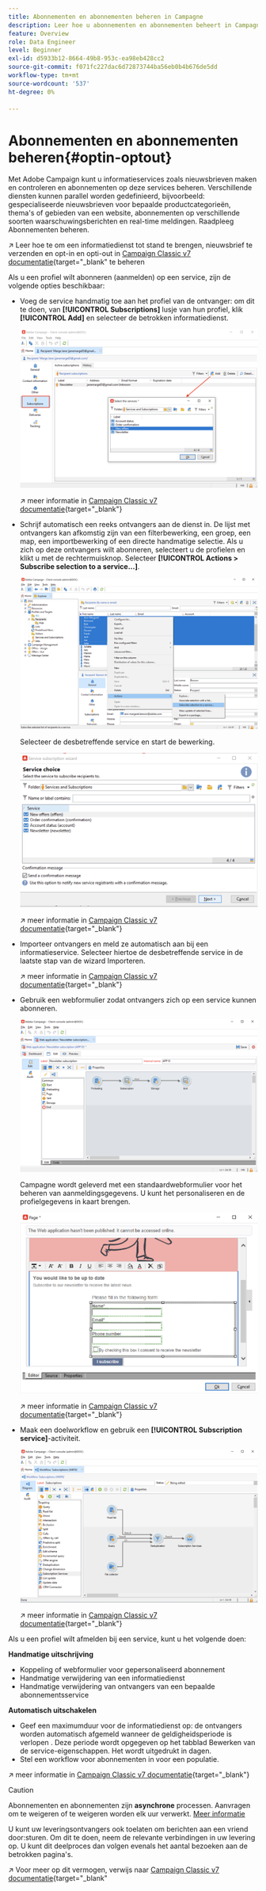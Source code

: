 ```yaml
---
title: Abonnementen en abonnementen beheren in Campagne
description: Leer hoe u abonnementen en abonnementen beheert in Campagne v8
feature: Overview
role: Data Engineer
level: Beginner
exl-id: d5933b12-8664-49b8-953c-ea98eb428cc2
source-git-commit: f071fc227dac6d72873744ba56eb0b4b676de5dd
workflow-type: tm+mt
source-wordcount: '537'
ht-degree: 0%

---
```


# Abonnementen en abonnementen beheren{#optin-optout}

Met Adobe Campaign kunt u informatieservices zoals nieuwsbrieven maken en controleren en abonnementen op deze services beheren. Verschillende diensten kunnen parallel worden gedefinieerd, bijvoorbeeld: gespecialiseerde nieuwsbrieven voor bepaalde productcategorieën, thema&#39;s of gebieden van een website, abonnementen op verschillende soorten waarschuwingsberichten en real-time meldingen. Raadpleeg Abonnementen beheren.

↗️ Leer hoe te om een informatiedienst tot stand te brengen, nieuwsbrief te verzenden en opt-in en opti-out in [Campaign Classic v7 documentatie](https://experienceleague.adobe.com/docs/campaign-classic/using/sending-messages/subscriptions-and-referrals/managing-subscriptions.html){target=&quot;_blank&quot; te beheren

Als u een profiel wilt abonneren (aanmelden) op een service, zijn de volgende opties beschikbaar:

* Voeg de service handmatig toe aan het profiel van de ontvanger: om dit te doen, van **[!UICONTROL Subscriptions]** lusje van hun profiel, klik **[!UICONTROL Add]** en selecteer de betrokken informatiedienst.

   ![](assets/subscribe-to-a-service.png)

   ↗️ meer informatie in [Campaign Classic v7 documentatie](https://experienceleague.adobe.com/docs/campaign-classic/using/getting-started/profile-management/editing-a-profile.html?lang=en#deliveries-tab){target=&quot;_blank&quot;}

* Schrijf automatisch een reeks ontvangers aan de dienst in. De lijst met ontvangers kan afkomstig zijn van een filterbewerking, een groep, een map, een importbewerking of een directe handmatige selectie. Als u zich op deze ontvangers wilt abonneren, selecteert u de profielen en klikt u met de rechtermuisknop. Selecteer **[!UICONTROL Actions > Subscribe selection to a service...]**.

   ![](assets/subscribe-selection.png)

   Selecteer de desbetreffende service en start de bewerking.

   ![](assets/subscribe-confirm.png)

   ↗️ meer informatie in [Campaign Classic v7 documentatie](https://experienceleague.adobe.com/docs/campaign-classic/using/getting-started/profile-management/editing-a-profile.html?lang=en#deliveries-tab){target=&quot;_blank&quot;}


* Importeer ontvangers en meld ze automatisch aan bij een informatieservice. Selecteer hiertoe de desbetreffende service in de laatste stap van de wizard Importeren.

   ↗️ meer informatie in [Campaign Classic v7 documentatie](https://experienceleague.adobe.com/docs/campaign-classic/using/getting-started/importing-and-exporting-data/generic-imports-exports/executing-import-jobs.html?lang=en#step-5---additional-step-when-importing-recipients){target=&quot;_blank&quot;}

* Gebruik een webformulier zodat ontvangers zich op een service kunnen abonneren.

   ![](assets/opt-in-webapp.png)

   Campagne wordt geleverd met een standaardwebformulier voor het beheren van aanmeldingsgegevens. U kunt het personaliseren en de profielgegevens in kaart brengen.

   ![](assets/web-app.png)

   ↗️ meer informatie in [Campaign Classic v7 documentatie](https://experienceleague.adobe.com/docs/campaign-classic/using/designing-content/web-forms/use-cases--web-forms.html?lang=en#create-a-subscription--form-with-double-opt-in){target=&quot;_blank&quot;}


* Maak een doelworkflow en gebruik een **[!UICONTROL Subscription service]**-activiteit.

   ![](assets/wf-subscription.png)

   ↗️ meer informatie in [Campaign Classic v7 documentatie](https://experienceleague.adobe.com/docs/campaign-classic/using/automating-with-workflows/targeting-activities/subscription-services.html?lang=en#example--subscribe-a-list-of-recipients-to-a-newsletter){target=&quot;_blank&quot;}

Als u een profiel wilt afmelden bij een service, kunt u het volgende doen:

**Handmatige uitschrijving**

* Koppeling of webformulier voor gepersonaliseerd abonnement
* Handmatige verwijdering van een informatiedienst
* Handmatige verwijdering van ontvangers van een bepaalde abonnementsservice

**Automatisch uitschakelen**

* Geef een maximumduur voor de informatiedienst op: de ontvangers worden automatisch afgemeld wanneer de geldigheidsperiode is verlopen . Deze periode wordt opgegeven op het tabblad Bewerken van de service-eigenschappen. Het wordt uitgedrukt in dagen.
* Stel een workflow voor abonnementen in voor een populatie.

↗️ meer informatie in [Campaign Classic v7 documentatie](https://experienceleague.adobe.com/docs/campaign-classic/using/sending-messages/subscriptions-and-referrals/managing-subscriptions.html?lang=en#unsubscribing-a-recipient-from-a-service){target=&quot;_blank&quot;}


>[!CAUTION]
>
>Abonnementen en abonnementen zijn **asynchrone** processen. Aanvragen om te weigeren of te weigeren worden elk uur verwerkt. [Meer informatie](../dev/new-apis.md#sub-apis)

U kunt uw leveringsontvangers ook toelaten om berichten aan een vriend door:sturen. Om dit te doen, neem de relevante verbindingen in uw levering op. U kunt dit deelproces dan volgen evenals het aantal bezoeken aan de betrokken pagina&#39;s.

↗️ Voor meer op dit vermogen, verwijs naar [Campaign Classic v7 documentatie](https://experienceleague.adobe.com/docs/campaign-classic/using/sending-messages/subscriptions-and-referrals/viral-and-social-marketing.html?lang=en#viral-marketing--forward-to-a-friend){target=&quot;_blank&quot;
